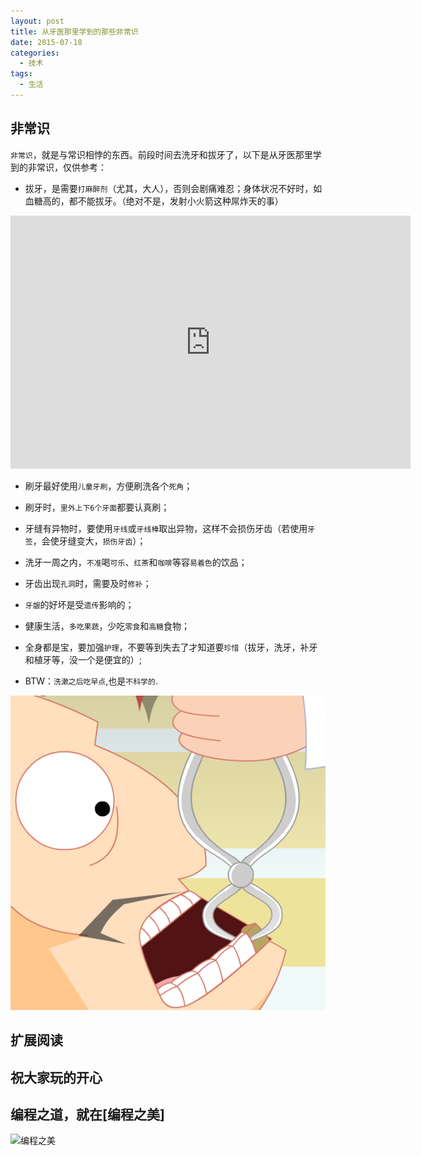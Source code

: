 ```yaml
---
layout: post
title: 从牙医那里学到的那些非常识
date: 2015-07-18
categories:
  - 技术
tags:
  - 生活
---
```

## 非常识

`非常识`，就是与常识相悖的东西。前段时间去洗牙和拔牙了，以下是从牙医那里学到的非常识，仅供参考：

* 拔牙，是需要`打麻醉剂`（尤其，大人），否则会剧痛难忍；身体状况不好时，如血糖高的，都不能拔牙。（绝对不是，发射小火箭这种屌炸天的事）

<iframe width="640" height="405" src="http://player.youku.com/embed/XMTgyNTQ5ODg4" frameborder="0" allowfullscreen=""></iframe>

* 刷牙最好使用`儿童牙刷`，方便刷洗各个`死角`；

* 刷牙时，`里外上下6个牙面`都要认真刷；

* 牙缝有异物时，要使用`牙线`或`牙线棒`取出异物，这样不会损伤牙齿（若使用`牙签`，会使牙缝变大，`损伤牙齿`）；

* 洗牙一周之内，`不准`喝`可乐`、`红茶`和`咖啡`等容`易着色`的饮品；

* 牙齿出现`孔洞`时，需要及时`修补`； 

* `牙龈`的好坏是受`遗传`影响的；

* 健康生活，`多吃果蔬`，少吃`零食`和`高糖`食物；

* 全身都是宝，要加强`护理`，不要等到失去了才知道要`珍惜`（拔牙，洗牙，补牙和植牙等，没一个是便宜的）;

* BTW：`洗漱之后吃早点`,也是`不科学的`.


![](/img/article/07/2015-07-18-baya.png)


## 扩展阅读


## 祝大家玩的开心

## 编程之道，就在[编程之美]

![编程之美](/img/weixin_qr.jpg)

